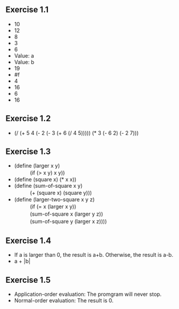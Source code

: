 ## Exercise 1.1
- 10
- 12
- 8
- 3
- 6
- Value: a
- Value: b
- 19
- #f
- 4
- 16
- 6
- 16

## Exercise 1.2
- (/ (+ 5 4 (- 2 (- 3 (+ 6 (/ 4 5))))) (* 3 (- 6 2) (- 2 7)))

## Exercise 1.3
- (define (larger x y) </br>
　　　(if (> x y) x y)) </br>
- (define (square x) (* x x)) </br>
- (define (sum-of-square x y) </br>
　　　(+ (square x) (square y))) </br>
- (define (larger-two-square x y z) </br>
　　　(if (= x (larger x y)) </br>
　　　(sum-of-square x (larger y z)) </br>
　　　(sum-of-square y (larger x z)))) </br>

## Exercise 1.4
- If a is larger than 0, the result is a+b. Otherwise, the result is a-b. 
- a + |b|

## Exercise 1.5
- Application-order  evaluation: The promgram will never stop.
- Normal-order evaluation: The result is 0.
